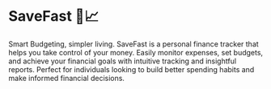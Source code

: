 # SaveFast 💸📈
Smart Budgeting, simpler living. SaveFast is a personal finance tracker that helps you take control of your money. Easily monitor expenses, set budgets, and achieve your financial goals with intuitive tracking and insightful reports. Perfect for individuals looking to build better spending habits and make informed financial decisions.
